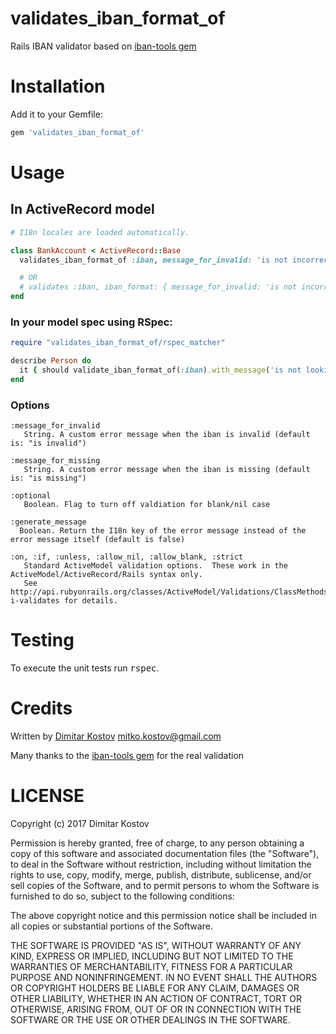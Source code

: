 # validates_iban_format_of

Rails IBAN validator based on [iban-tools gem](https://github.com/alphasights/iban-tools)

# Installation

Add it to your Gemfile:

```ruby
gem 'validates_iban_format_of'
```

# Usage

## In ActiveRecord model

```ruby
# I18n locales are loaded automatically.

class BankAccount < ActiveRecord::Base
  validates_iban_format_of :iban, message_for_invalid: 'is not incorrect', message_for_missing: 'is blank'

  # OR
  # validates :iban, iban_format: { message_for_invalid: 'is not incorrect', message_for_missing: 'is blank' }
end
```

### In your model spec using RSpec:

```ruby
require "validates_iban_format_of/rspec_matcher"

describe Person do
  it { should validate_iban_format_of(:iban).with_message('is not looking good') }
end
```

### Options

```rdoc
:message_for_invalid
   String. A custom error message when the iban is invalid (default is: "is invalid")

:message_for_missing
   String. A custom error message when the iban is missing (default is: "is missing")

:optional
   Boolean. Flag to turn off valdiation for blank/nil case

:generate_message
  Boolean. Return the I18n key of the error message instead of the error message itself (default is false)

:on, :if, :unless, :allow_nil, :allow_blank, :strict
   Standard ActiveModel validation options.  These work in the ActiveModel/ActiveRecord/Rails syntax only.
   See http://api.rubyonrails.org/classes/ActiveModel/Validations/ClassMethods.html#method-i-validates for details.
```

# Testing

To execute the unit tests run <tt>rspec</tt>.

# Credits

Written by [Dimitar Kostov](https://github.com/mytrile) [mitko.kostov@gmail.com](mailto:mitko.kostov@gmail.com)

Many thanks to the [iban-tools gem](https://github.com/alphasights/iban-tools) for the real validation


# LICENSE

Copyright (c) 2017 Dimitar Kostov

Permission is hereby granted, free of charge, to any person obtaining
a copy of this software and associated documentation files (the
"Software"), to deal in the Software without restriction, including
without limitation the rights to use, copy, modify, merge, publish,
distribute, sublicense, and/or sell copies of the Software, and to
permit persons to whom the Software is furnished to do so, subject to
the following conditions:

The above copyright notice and this permission notice shall be
included in all copies or substantial portions of the Software.

THE SOFTWARE IS PROVIDED "AS IS", WITHOUT WARRANTY OF ANY KIND,
EXPRESS OR IMPLIED, INCLUDING BUT NOT LIMITED TO THE WARRANTIES OF
MERCHANTABILITY, FITNESS FOR A PARTICULAR PURPOSE AND
NONINFRINGEMENT. IN NO EVENT SHALL THE AUTHORS OR COPYRIGHT HOLDERS BE
LIABLE FOR ANY CLAIM, DAMAGES OR OTHER LIABILITY, WHETHER IN AN ACTION
OF CONTRACT, TORT OR OTHERWISE, ARISING FROM, OUT OF OR IN CONNECTION
WITH THE SOFTWARE OR THE USE OR OTHER DEALINGS IN THE SOFTWARE.
